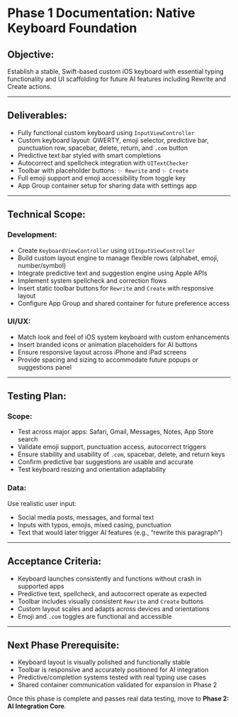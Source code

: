 # Phase 1 Documentation: Native Keyboard Foundation

## Objective:

Establish a stable, Swift-based custom iOS keyboard with essential typing functionality and UI scaffolding for future AI features including Rewrite and Create actions.

---

## Deliverables:

* Fully functional custom keyboard using `InputViewController`
* Custom keyboard layout: QWERTY, emoji selector, predictive bar, punctuation row, spacebar, delete, return, and `.com` button
* Predictive text bar styled with smart completions
* Autocorrect and spellcheck integration with `UITextChecker`
* Toolbar with placeholder buttons: `✨ Rewrite` and `✨ Create`
* Full emoji support and emoji accessibility from toggle key
* App Group container setup for sharing data with settings app

---

## Technical Scope:

### Development:

* Create `KeyboardViewController` using `UIInputViewController`
* Build custom layout engine to manage flexible rows (alphabet, emoji, number/symbol)
* Integrate predictive text and suggestion engine using Apple APIs
* Implement system spellcheck and correction flows
* Insert static toolbar buttons for `Rewrite` and `Create` with responsive layout
* Configure App Group and shared container for future preference access

### UI/UX:

* Match look and feel of iOS system keyboard with custom enhancements
* Insert branded icons or animation placeholders for AI buttons
* Ensure responsive layout across iPhone and iPad screens
* Provide spacing and sizing to accommodate future popups or suggestions panel

---

## Testing Plan:

### Scope:

* Test across major apps: Safari, Gmail, Messages, Notes, App Store search
* Validate emoji support, punctuation access, autocorrect triggers
* Ensure stability and usability of `.com`, spacebar, delete, and return keys
* Confirm predictive bar suggestions are usable and accurate
* Test keyboard resizing and orientation adaptability

### Data:

Use realistic user input:

* Social media posts, messages, and formal text
* Inputs with typos, emojis, mixed casing, punctuation
* Text that would later trigger AI features (e.g., “rewrite this paragraph”)

---

## Acceptance Criteria:

* Keyboard launches consistently and functions without crash in supported apps
* Predictive text, spellcheck, and autocorrect operate as expected
* Toolbar includes visually consistent `Rewrite` and `Create` buttons
* Custom layout scales and adapts across devices and orientations
* Emoji and `.com` toggles are functional and accessible

---

## Next Phase Prerequisite:

* Keyboard layout is visually polished and functionally stable
* Toolbar is responsive and accurately positioned for AI integration
* Predictive/completion systems tested with real typing use cases
* Shared container communication validated for expansion in Phase 2

Once this phase is complete and passes real data testing, move to **Phase 2: AI Integration Core**.
